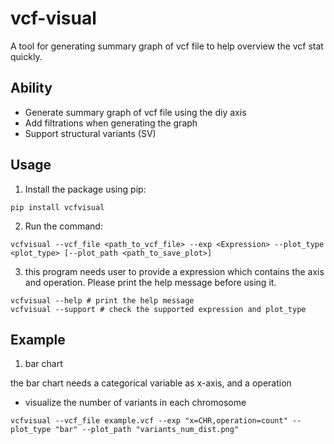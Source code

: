 # vcf-visual
A tool for generating summary graph of vcf file to help overview the vcf stat quickly.

## Ability
- Generate summary graph of vcf file using the diy axis
- Add filtrations when generating the graph
- Support structural variants (SV)


## Usage

1. Install the package using pip:
```shell
pip install vcfvisual
```

2. Run the command:

```shell
vcfvisual --vcf_file <path_to_vcf_file> --exp <Expression> --plot_type <plot_type> [--plot_path <path_to_save_plot>]
```

3. this program needs user to provide a expression which contains the axis and operation. Please print the help message before using it.

``` shell
vcfvisual --help # print the help message
vcfvisual --support # check the supported expression and plot_type
```


## Example

1. bar chart

the bar chart needs a categorical variable as x-axis, and a operation


- visualize the number of variants in each chromosome

```shell
vcfvisual --vcf_file example.vcf --exp "x=CHR,operation=count" --plot_type "bar" --plot_path "variants_num_dist.png"
```



